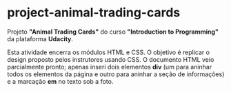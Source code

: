 # project-animal-trading-cards

Projeto <strong>"Animal Trading Cards"</strong> do curso <strong>"Introduction to Programming"</strong> da plataforma <strong>Udacity</strong>.

Esta atividade encerra os módulos HTML e CSS. O objetivo é replicar o design proposto pelos instrutores usando CSS. O documento HTML veio parcialmente pronto; apenas inseri dois elementos <strong>div</strong> (um para aninhar todos os elementos da página e outro para aninhar a seção de informações) e a marcação <strong>em</strong> no texto sob a foto. 

